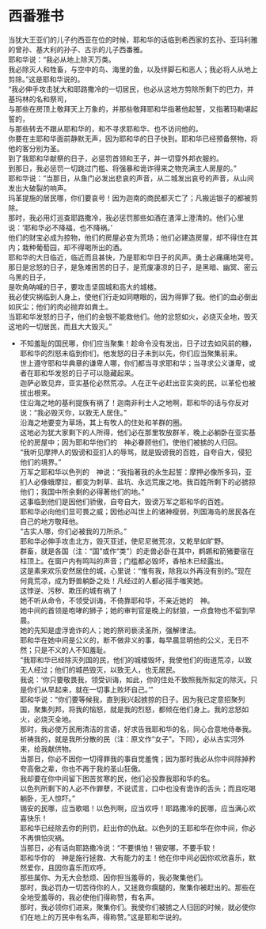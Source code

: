 # 西番雅书
当犹大王亚们的儿子约西亚在位的时候，耶和华的话临到希西家的玄孙、亚玛利雅的曾孙、基大利的孙子、古示的儿子西番雅。  
耶和华说：“我必从地上除灭万类。  
我必除灭人和牲畜，与空中的鸟、海里的鱼，以及绊脚石和恶人；我必将人从地上剪除。”这是耶和华说的。  
“我必伸手攻击犹大和耶路撒冷的一切居民，也必从这地方剪除所剩下的巴力，并基玛林的名和祭司，  
与那些在房顶上敬拜天上万象的，并那些敬拜耶和华指著他起誓，又指著玛勒堪起誓的，  
与那些转去不跟从耶和华的，和不寻求耶和华、也不访问他的。  
你要在主耶和华面前静默无声，因为耶和华的日子快到。耶和华已经预备祭物，将他的客分别为圣。  
到了我耶和华献祭的日子，必惩罚首领和王子，并一切穿外邦衣服的。  
到那日，我必惩罚一切跳过门槛、将强暴和诡诈得来之物充满主人房屋的。”  
耶和华说：“当那日，从鱼门必发出悲哀的声音，从二城发出哀号的声音，从山间发出大破裂的响声。  
玛革提施的居民哪，你们要哀号！因为迦南的商民都灭亡了；凡搬运银子的都被剪除。  
那时，我必用灯巡查耶路撒冷，我必惩罚那些如酒在渣滓上澄清的。他们心里说：‘耶和华必不降福，也不降祸。’  
他们的财宝必成为掠物，他们的房屋必变为荒场；他们必建造房屋，却不得住在其内；栽种葡萄园，却不得喝所出的酒。  
耶和华的大日临近，临近而且甚快，乃是耶和华日子的风声。勇士必痛痛地哭号。  
那日是忿怒的日子，是急难困苦的日子，是荒废凄凉的日子，是黑暗、幽冥、密云乌黑的日子，  
是吹角呐喊的日子，要攻击坚固城和高大的城楼。  
我必使灾祸临到人身上，使他们行走如同瞎眼的，因为得罪了我。他们的血必倒出如灰尘；他们的肉必抛弃如粪土。  
当耶和华发怒的日子，他们的金银不能救他们。他的忿怒如火，必烧灭全地，毁灭这地的一切居民，而且大大毁灭。”  
-  不知羞耻的国民哪，你们应当聚集！趁命令没有发出，日子过去如风前的糠，耶和华的烈怒未临到你们，他发怒的日子未到以先，你们应当聚集前来。  
世上遵守耶和华典章的谦卑人哪，你们都当寻求耶和华；当寻求公义谦卑，或者在耶和华发怒的日子可以隐藏起来。  
迦萨必致见弃，亚实基伦必然荒凉。人在正午必赶出亚实突的民，以革伦也被拔出根来。  
住沿海之地的基利提族有祸了！迦南非利士人之地啊，耶和华的话与你反对说：“我必毁灭你，以致无人居住。”  
沿海之地要变为草场，其上有牧人的住处和羊群的圈。  
这地必为犹大家剩下的人所得，他们必在那里牧放群羊，晚上必躺卧在亚实基伦的房屋中；因为耶和华他们的　神必眷顾他们，使他们被掳的人归回。  
“我听见摩押人的毁谤和亚扪人的辱骂，就是毁谤我的百姓，自夸自大，侵犯他们的境界。”  
万军之耶和华以色列的　神说：“我指著我的永生起誓：摩押必像所多玛，亚扪人必像蛾摩拉，都变为刺草、盐坑、永远荒废之地。我百姓所剩下的必掳掠他们；我国中所余剩的必得著他们的地。”  
这事临到他们是因他们骄傲，自夸自大，毁谤万军之耶和华的百姓。  
耶和华必向他们显可畏之威；因他必叫世上的诸神瘦弱，列国海岛的居民各在自己的地方敬拜他。  
“古实人哪，你们必被我的刀所杀。”  
耶和华必伸手攻击北方，毁灭亚述，使尼尼微荒凉，又乾旱如旷野。  
群畜，就是各国（注：“国”或作“类”）的走兽必卧在其中，鹈鹕和箭猪要宿在柱顶上。在窗户内有鸣叫的声音；门槛都必毁坏，香柏木已经露出。  
这是素来欢乐安然居住的城，心里说：“惟有我，除我以外再没有别的。”现在何竟荒凉，成为野兽躺卧之处！凡经过的人都必摇手嗤笑她。  
这悖逆、污秽、欺压的城有祸了！  
她不听从命令，不领受训诲，不倚靠耶和华，不亲近她的　神。  
她中间的首领是咆哮的狮子；她的审判官是晚上的豺狼，一点食物也不留到早晨。  
她的先知是虚浮诡诈的人；她的祭司亵渎圣所，强解律法。  
耶和华在她中间是公义的，断不做非义的事，每早晨显明他的公义，无日不然；只是不义的人不知羞耻。  
“我耶和华已经除灭列国的民，他们的城楼毁坏，我使他们的街道荒凉，以致无人经过；他们的城邑毁灭，以致无人，也无居民。  
我说：‘你只要敬畏我，领受训诲，如此，你的住处不致照我所拟定的除灭。只是你们从早起来，就在一切事上败坏自己。’”  
耶和华说：“你们要等候我，直到我兴起掳掠的日子。因为我已定意招聚列国，聚集列邦，将我的恼怒，就是我的烈怒，都倾在他们身上。我的忿怒如火，必烧灭全地。  
那时，我必使万民用清洁的言语，好求告我耶和华的名，同心合意地侍奉我。  
祈祷我的，就是我所分散的民（注：原文作“女子”。下同），必从古实河外来，给我献供物。  
当那日，你必不因你一切得罪我的事自觉羞愧；因为那时我必从你中间除掉矜夸高傲之辈，你也不再于我的圣山狂傲。  
我却要在你中间留下困苦贫寒的民，他们必投靠我耶和华的名。  
以色列所剩下的人必不作罪孽，不说谎言，口中也没有诡诈的舌头；而且吃喝躺卧，无人惊吓。”  
锡安的民哪，应当歌唱！以色列啊，应当欢呼！耶路撒冷的民哪，应当满心欢喜快乐！  
耶和华已经除去你的刑罚，赶出你的仇敌。以色列的王耶和华在你中间，你必不再惧怕灾祸。  
当那日，必有话向耶路撒冷说：“不要惧怕！锡安哪，不要手软！  
耶和华你的　神是施行拯救、大有能力的主！他在你中间必因你欢欣喜乐，默然爱你，且因你喜乐而欢呼。  
那些属你、为无大会愁烦、因你担当羞辱的，我必聚集他们。  
那时，我必罚办一切苦待你的人，又拯救你瘸腿的，聚集你被赶出的。那些在全地受羞辱的，我必使他们得称赞，有名声。  
那时，我必领你们进来，聚集你们。我使你们被掳之人归回的时候，就必使你们在地上的万民中有名声，得称赞。”这是耶和华说的。 
